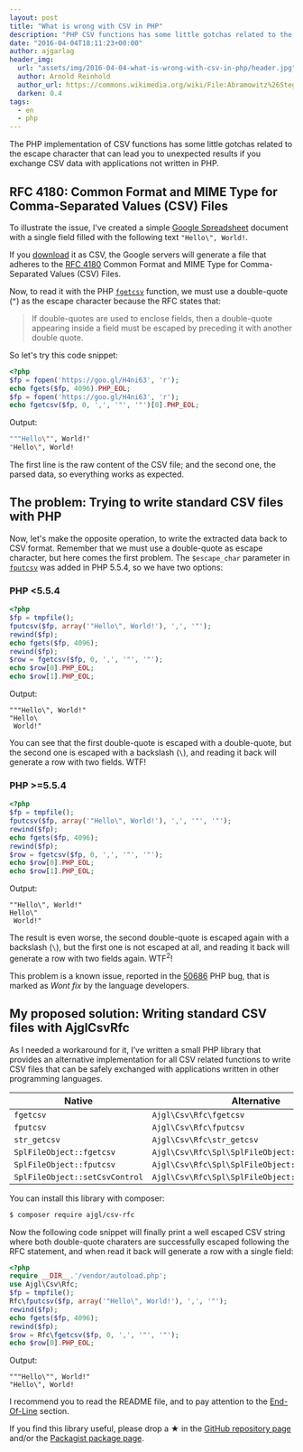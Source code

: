```yaml
---
layout: post
title: "What is wrong with CSV in PHP"
description: "PHP CSV functions has some little gotchas related to the escape character that can lead you to unexpected results."
date: "2016-04-04T18:11:23+00:00"
author: ajgarlag
header_img:
  url: "assets/img/2016-04-04-what-is-wrong-with-csv-in-php/header.jpg"
  author: Arnold Reinhold
  author_url: https://commons.wikimedia.org/wiki/File:Abramowitz%26Stegun.page97.agr.jpg
  darken: 0.4
tags:
  - en
  - php
---
```

The PHP implementation of CSV functions has some little gotchas related to the escape character that can lead you to unexpected results if you exchange CSV data with applications not written in PHP.

## RFC 4180: Common Format and MIME Type for Comma-Separated Values (CSV) Files

To illustrate the issue, I've created a simple [Google Spreadsheet](https://goo.gl/j50MKc) document with a single field filled with the following text `"Hello\", World!`.

If you [download](https://goo.gl/H4ni63) it as CSV, the Google servers will generate a file that adheres to the [RFC 4180](https://www.ietf.org/rfc/rfc4180.txt) Common Format and MIME Type for Comma-Separated Values (CSV) Files.

Now, to read it with the PHP [`fgetcsv`](http://php.net/manual/en/function.fgetcsv.php) function, we must use a double-quote (`“`) as the escape character because the RFC states that:

> If double-quotes are used to enclose fields, then a double-quote appearing inside a field must be escaped by preceding it with another double quote.

So let's try this code snippet:
```php
<?php
$fp = fopen('https://goo.gl/H4ni63', 'r');
echo fgets($fp, 4096).PHP_EOL;
$fp = fopen('https://goo.gl/H4ni63', 'r');
echo fgetcsv($fp, 0, ',', '"', '"')[0].PHP_EOL;
```
Output:
```bash
"""Hello\"", World!"
"Hello\", World!
```

The first line is the raw content of the CSV file; and the second one, the parsed data, so everything works as expected.

## The problem: Trying to write standard CSV files with PHP

Now, let's make the opposite operation, to write the extracted data back to CSV format. Remember that we must use a double-quote as escape character, but here comes the first problem. The `$escape_char` parameter in [`fputcsv`](http://php.net/manual/en/function.fputcsv.php) was added in PHP 5.5.4, so we have two options:

### PHP <5.5.4

```php
<?php
$fp = tmpfile();
fputcsv($fp, array('"Hello\", World!'), ',', '"');
rewind($fp);
echo fgets($fp, 4096);
rewind($fp);
$row = fgetcsv($fp, 0, ',', '"', '"');
echo $row[0].PHP_EOL;
echo $row[1].PHP_EOL;
```
Output:
```
"""Hello\", World!"
"Hello\
 World!"
```
You can see that the first double-quote is escaped with a double-quote, but the second one is escaped with a backslash (`\`), and reading it back will generate a row with two fields. WTF!

### PHP >=5.5.4

```php
<?php
$fp = tmpfile();
fputcsv($fp, array('"Hello\", World!'), ',', '"', '"');
rewind($fp);
echo fgets($fp, 4096);
rewind($fp);
$row = fgetcsv($fp, 0, ',', '"', '"');
echo $row[0].PHP_EOL;
echo $row[1].PHP_EOL;
```
Output:
```
""Hello\", World!"
Hello\"
 World!"
```

The result is even worse, the second double-quote is escaped again with a backslash (`\`), but the first one is not escaped at all, and reading it back will generate a row with two fields again. WTF<sup>2</sup>!

This problem is a known issue, reported in the [50686](https://bugs.php.net/bug.php?id=50686) PHP bug, that is marked as *Wont fix* by the language developers.

## My proposed solution: Writing standard CSV files with AjglCsvRfc

As I needed a workaround for it, I’ve written a small PHP library that provides an alternative implementation for all CSV related functions to write CSV files that can be safely exchanged with applications written in other programming languages.

|Native |Alternative |
|---|---|
|`fgetcsv` |`Ajgl\Csv\Rfc\fgetcsv` |
|`fputcsv` |`Ajgl\Csv\Rfc\fputcsv` |
|`str_getcsv` |`Ajgl\Csv\Rfc\str_getcsv` |
|`SplFileObject::fgetcsv` |`Ajgl\Csv\Rfc\Spl\SplFileObject::fgetcsv` |
|`SplFileObject::fputcsv` |`Ajgl\Csv\Rfc\Spl\SplFileObject::fputcsv` |
|`SplFileObject::setCsvControl` |`Ajgl\Csv\Rfc\Spl\SplFileObject::setCsvControl` |

You can install this library with composer:
```bash
$ composer require ajgl/csv-rfc
```
Now the following code snippet will finally print a well escaped CSV string where both double-quote charaters are successfully escaped following the RFC statement, and when read it back will generate a row with a single field:
```php
<?php
require __DIR__.'/vendor/autoload.php';
use Ajgl\Csv\Rfc;
$fp = tmpfile();
Rfc\fputcsv($fp, array('"Hello\", World!'), ',', '"');
rewind($fp);
echo fgets($fp, 4096);
rewind($fp);
$row = Rfc\fgetcsv($fp, 0, ',', '"', '"');
echo $row[0].PHP_EOL;
```
Output:
```
"""Hello\"", World!"
"Hello\", World!
```

I recommend you to read the README file, and to pay attention to the [End-Of-Line](https://github.com/ajgarlag/AjglCsvRfc#end-of-line-eol) section.

If you find this library useful, please drop a ★ in the [GitHub repository page](https://github.com/ajgarlag/AjglCsvRfc) and/or the [Packagist package page](https://packagist.org/packages/ajgl/csv-rfc).
